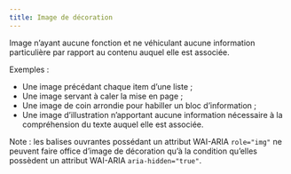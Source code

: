 ```yaml
---
title: Image de décoration
---
```


Image n’ayant aucune fonction et ne véhiculant aucune information particulière par rapport au contenu auquel elle est associée. 

Exemples :
- Une image précédant chaque item d’une liste ;
- Une image servant à caler la mise en page ;
- Une image de coin arrondie pour habiller un bloc d’information ;
- Une image d’illustration n’apportant aucune information nécessaire à la compréhension du texte auquel elle est associée.

Note : les balises ouvrantes possédant un attribut WAI-ARIA `role="img"` ne peuvent faire office d’image de décoration qu’à la condition qu’elles possèdent un attribut WAI-ARIA `aria-hidden="true"`.
